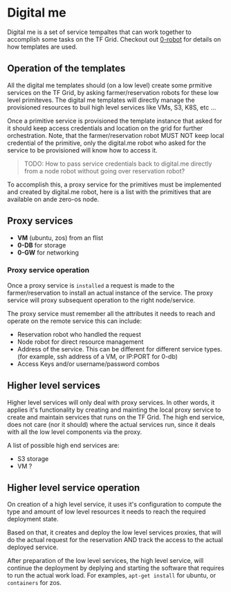 # Digital me

Digital me is a set of service tempaltes that can work together to accomplish some tasks on the TF Grid. Checkout out [0-robot](https://github.com/zero-os/0-robot) for details
on how templates are used.

## Operation of the templates
All the digital me templates should (on a low level) create some prmitive services on the TF Grid, by asking farmer/reservation robots for these low
level primiteves. The digital me templates will directly manage the provisioned resources to buil high level services like VMs, S3, K8S, etc ...

Once a primitive service is provisioned the template instance that asked for it should keep access credentials and location on the grid for further orchestration. Note, that the farmer/reservation robot MUST NOT keep local credential of the primitive, only the digital.me robot who asked for the
service to be provisioned will know how to access it.

> TODO: How to pass service credentials back to digital.me directly from a node robot without going over reservation robot?

To accomplish this, a proxy service for the primitives must be implemented and created by digital.me robot, here is a list with the primitives that
are available on ande zero-os node.

## Proxy services
- **VM** (ubuntu, zos) from an flist
- **0-DB** for storage
- **0-GW** for networking

### Proxy service operation
Once a proxy service is `installed` a request is made to the farmer/reservation to install an actual instance of the service. The proxy
service will proxy subsequent operation to the right node/service.

The proxy service must remember all the attributes it needs to reach and operate on the remote service this can include:
- Reservation robot who handled the request
- Node robot for direct resource management
- Address of the service. This can be different for different service types. (for example, ssh address of a VM, or IP:PORT for 0-db)
- Access Keys and/or username/password combos

## Higher level services
Higher level services will only deal with proxy services. In other words, it applies it's functionality by creating and mainting the local proxy service
to create and maintain services that runs on the TF Grid. The high end service, does not care (nor it should) where the actual services run, since it deals
with all the low level components via the proxy.

A list of possible high end services are:
- S3 storage
- VM ?

## Higher level service operation
On creation of a high level service, it uses it's configuration to compute the type and amount of low level resources it needs to reach the required
deployment state.

Based on that, it creates and deploy the low level services proxies, that will do the actual request for the reservation AND track the access to the actual
deployed service.

After preparation of the low level services, the high level service, will continue the deployment by deplying and starting the software that requires to
run the actual work load. For examples, `apt-get install` for ubuntu, or `containers` for zos.

